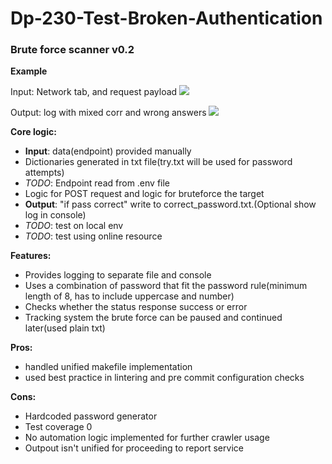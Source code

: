 # Dp-230-Test-Broken-Authentication

### Brute force scanner v0.2

**Example**

Input: Network tab, and request payload
![](../1.png)


Output: log with mixed corr and wrong answers
![](../2.png)


**Core logic:** 

- **Input**: data(endpoint) provided manually
- Dictionaries generated in txt file(try.txt will be used for password attempts)
- _TODO_: Endpoint read from .env file
- Logic for POST request and logic for bruteforce the target
- **Output**: "if pass correct" write to correct_password.txt.(Optional show log in console)
- _TODO_: test on local env
- _TODO_: test using online resource

**Features:**

- Provides logging to separate file and console
- Uses a combination of password that fit the password rule(minimum length of 8, has to include uppercase and number)
- Checks whether the status response success or error
- Tracking system the brute force can be paused and continued later(used plain txt)

**Pros:**

- handled unified makefile implementation
- used best practice in lintering and pre commit configuration checks

**Cons:**

- Hardcoded password generator
- Test coverage 0
- No automation logic implemented for further crawler usage
- Outpout isn't unified for proceeding to report service